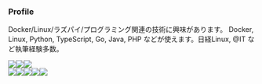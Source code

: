### Profile

Docker/Linux/ラズパイ/プログラミング関連の技術に興味があります。 Docker, Linux, Python, TypeScript, Go, Java, PHP などが使えます。日経Linux, @IT など執筆経験多数。

<img src="https://img.shields.io/badge/-Docker-1488C6.svg?logo=docker&style=plastic"><img src="https://img.shields.io/badge/-Linux-FCC624.svg?logo=linux&style=plastic"><img src="https://img.shields.io/badge/-Raspberrypi-C51A4A.svg?logo=raspberrypi&style=plastic">
<br>
<img src="https://img.shields.io/badge/-Typescript-007ACC.svg?logo=typescript&style=plastic"><img src="https://img.shields.io/badge/-Python-3776AB.svg?logo=python&style=plastic"><img src="https://img.shields.io/badge/-Go-76E1FE.svg?logo=go&style=plastic"><img src="https://img.shields.io/badge/-Java-ED8B00.svg?logo=java&style=plastic"><img src="https://img.shields.io/badge/-Php-777BB4.svg?logo=php&style=plastic">

<!--
**hiro345g/hiro345g** is a ✨ _special_ ✨ repository because its `README.md` (this file) appears on your GitHub profile.

Here are some ideas to get you started:

- 🔭 I’m currently working on ...
- 🌱 I’m currently learning ...
- 👯 I’m looking to collaborate on ...
- 🤔 I’m looking for help with ...
- 💬 Ask me about ...
- 📫 How to reach me: ...
- 😄 Pronouns: ...
- ⚡ Fun fact: ...
-->
